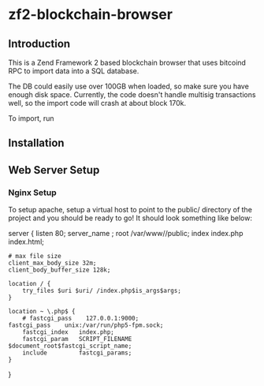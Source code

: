 zf2-blockchain-browser
======================

Introduction
------------
This is a Zend Framework 2 based blockchain browser that uses bitcoind RPC to import
data into a SQL database.

The DB could easily use over 100GB when loaded, so make sure you have enough disk space.
Currently, the code doesn't handle multisig transactions well, so the import code
will crash at about block 170k.

To import, run 

Installation
------------


Web Server Setup
----------------

### Nginx Setup

To setup apache, setup a virtual host to point to the public/ directory of the
project and you should be ready to go! It should look something like below:

server {
    listen       80;
    server_name  <domain>;
    root    /var/www/<domain>/public;
    index index.php index.html;

    # max file size
    client_max_body_size 32m;
    client_body_buffer_size 128k;

    location / {
        try_files $uri $uri/ /index.php$is_args$args;
    }

    location ~ \.php$ {
        # fastcgi_pass    127.0.0.1:9000;
	fastcgi_pass    unix:/var/run/php5-fpm.sock;
        fastcgi_index   index.php;
        fastcgi_param   SCRIPT_FILENAME    $document_root$fastcgi_script_name;
        include         fastcgi_params;
    }
}
